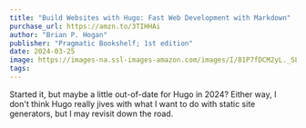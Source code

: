 ```yaml
---
title: "Build Websites with Hugo: Fast Web Development with Markdown"
purchase_url: https://amzn.to/3TIHHAi
author: "Brian P. Hogan"
publisher: "Pragmatic Bookshelf; 1st edition"
date: 2024-03-25
image: https://images-na.ssl-images-amazon.com/images/I/81P7fDCM2yL._SL75_.jpg
tags:
---
```


Started it, but maybe a little out-of-date for Hugo in 2024? Either way, I don't think Hugo really jives with what I want to do with static site generators, but I may revisit down the road.
